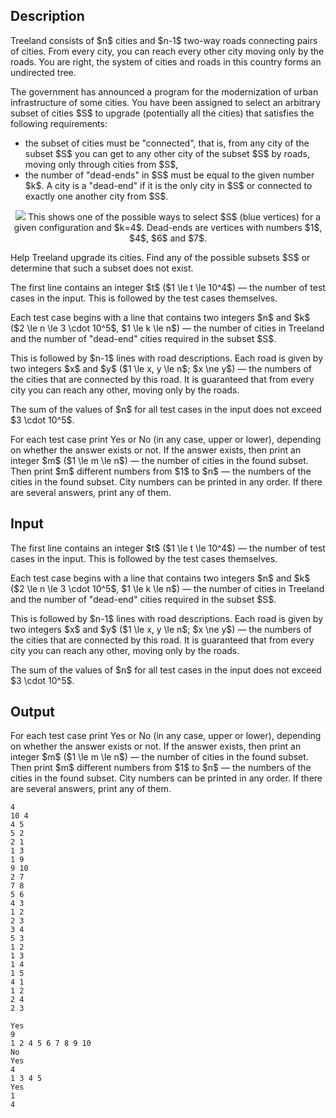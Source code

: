## Description

<div><p>Treeland consists of $n$ cities and $n-1$ two-way roads connecting pairs of cities. From every city, you can reach every other city moving only by the roads. You are right, the system of cities and roads in this country forms an undirected tree.</p><p>The government has announced a program for the modernization of urban infrastructure of some cities. You have been assigned to select an arbitrary subset of cities $S$ to upgrade (potentially all the cities) that satisfies the following requirements:</p><ul> <li> the subset of cities must be "connected", that is, from any city of the subset $S$ you can get to any other city of the subset $S$ by roads, moving only through cities from $S$, </li><li> the number of "dead-ends" in $S$ must be equal to the given number $k$. A city is a "dead-end" if it is the only city in $S$ or connected to exactly one another city from $S$. </li></ul><center> <img class="tex-graphics" src="file://KaNPg0Uc.png" style="max-width: 100.0%;max-height: 100.0%;">   <span class="tex-font-size-small">This shows one of the possible ways to select $S$ (blue vertices) for a given configuration and $k=4$. Dead-ends are vertices with numbers $1$, $4$, $6$ and $7$.</span> </center><p>Help Treeland upgrade its cities. Find any of the possible subsets $S$ or determine that such a subset does not exist.</p></div><div class="input-specification"><p>The first line contains an integer $t$ ($1 \le t \le 10^4$) — the number of test cases in the input. This is followed by the test cases themselves.</p><p>Each test case begins with a line that contains two integers $n$ and $k$ ($2 \le n \le 3 \cdot 10^5$, $1 \le k \le n$) — the number of cities in Treeland and the number of "dead-end" cities required in the subset $S$.</p><p>This is followed by $n-1$ lines with road descriptions. Each road is given by two integers $x$ and $y$ ($1 \le x, y \le n$; $x \ne y$) — the numbers of the cities that are connected by this road. It is guaranteed that from every city you can reach any other, moving only by the roads.</p><p>The sum of the values of $n$ for all test cases in the input does not exceed $3 \cdot 10^5$.</p></div><div class="output-specification"><p>For each test case print <span class="tex-font-style-tt">Yes</span> or <span class="tex-font-style-tt">No</span> (in any case, upper or lower), depending on whether the answer exists or not. If the answer exists, then print an integer $m$ ($1 \le m \le n$) — the number of cities in the found subset. Then print $m$ different numbers from $1$ to $n$ — the numbers of the cities in the found subset. City numbers can be printed in any order. If there are several answers, print any of them.</p></div>

## Input

<p>The first line contains an integer $t$ ($1 \le t \le 10^4$) — the number of test cases in the input. This is followed by the test cases themselves.</p><p>Each test case begins with a line that contains two integers $n$ and $k$ ($2 \le n \le 3 \cdot 10^5$, $1 \le k \le n$) — the number of cities in Treeland and the number of "dead-end" cities required in the subset $S$.</p><p>This is followed by $n-1$ lines with road descriptions. Each road is given by two integers $x$ and $y$ ($1 \le x, y \le n$; $x \ne y$) — the numbers of the cities that are connected by this road. It is guaranteed that from every city you can reach any other, moving only by the roads.</p><p>The sum of the values of $n$ for all test cases in the input does not exceed $3 \cdot 10^5$.</p>

## Output

<p>For each test case print <span class="tex-font-style-tt">Yes</span> or <span class="tex-font-style-tt">No</span> (in any case, upper or lower), depending on whether the answer exists or not. If the answer exists, then print an integer $m$ ($1 \le m \le n$) — the number of cities in the found subset. Then print $m$ different numbers from $1$ to $n$ — the numbers of the cities in the found subset. City numbers can be printed in any order. If there are several answers, print any of them.</p>





```input1
4
10 4
4 5
5 2
2 1
1 3
1 9
9 10
2 7
7 8
5 6
4 3
1 2
2 3
3 4
5 3
1 2
1 3
1 4
1 5
4 1
1 2
2 4
2 3
```




```output1
Yes
9
1 2 4 5 6 7 8 9 10 
No
Yes
4
1 3 4 5 
Yes
1
4
```


